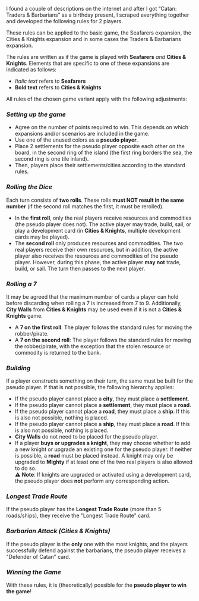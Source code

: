 I found a couple of descriptions on the internet and after I got “Catan: Traders & Barbarians” as a birthday present, I scraped everything together and developed the following rules for 2 players.

These rules can be applied to the basic game, the Seafarers expansion, the Cities & Knights expansion and in some cases the Traders & Barbarians expansion.

The rules are written as if the game is played with **Seafarers** *and* **Cities & Knights**. Elements that are specific to one of these expansions are indicated as follows:

* *Italic text* refers to **Seafarers**  
* **Bold text** refers to **Cities & Knights**

All rules of the chosen game variant apply with the following adjustments:

### ***Setting up the game***

* Agree on the number of points required to win. This depends on which expansions and/or scenarios are included in the game.  
* Use one of the unused colors as a **pseudo player**.  
* Place 2 settlements for the pseudo player opposite each other on the board, in the second ring of the island (the first ring borders the sea, the second ring is one tile inland).  
* Then, players place their settlements/cities according to the standard rules.

### ***Rolling the Dice***

Each turn consists of **two rolls**. These rolls **must NOT result in the same number** (if the second roll matches the first, it must be rerolled).

* In the **first roll**, only the real players receive resources and commodities (the pseudo player does not). The active player may trade, build, sail, or play a development card (in **Cities & Knights**, multiple development cards may be played).  
* The **second roll** only produces resources and commodities. The two real players receive their own resources, but in addition, the active player also receives the resources and commodities of the pseudo player. However, during this phase, the active player **may not** trade, build, or sail. The turn then passes to the next player.

### ***Rolling a 7***

It may be agreed that the maximum number of cards a player can hold before discarding when rolling a 7 is increased from 7 to 9\. Additionally, **City Walls** from **Cities & Knights** may be used even if it is not a **Cities & Knights** game.

* A **7 on the first roll**: The player follows the standard rules for moving the robber/pirate.  
* A **7 on the second roll**: The player follows the standard rules for moving the robber/pirate, with the exception that the stolen resource or commodity is returned to the bank.

### ***Building***

If a player constructs something on their turn, the same must be built for the pseudo player. If that is not possible, the following hierarchy applies:

* If the pseudo player cannot place a **city**, they must place a **settlement**.  
* If the pseudo player cannot place a **settlement**, they must place a **road**.  
* If the pseudo player cannot place a **road**, they must place a **ship**. If this is also not possible, nothing is placed.  
* If the pseudo player cannot place a **ship**, they must place a **road**. If this is also not possible, nothing is placed.  
* **City Walls** do not need to be placed for the pseudo player.  
* If a player **buys or upgrades a knight**, they may choose whether to add a new knight or upgrade an existing one for the pseudo player. If neither is possible, a **road** must be placed instead. A knight may only be upgraded to **Mighty** if at least one of the two real players is also allowed to do so.  
  ⚠️ **Note**: If knights are upgraded or activated using a development card, the pseudo player does **not** perform any corresponding action.

### ***Longest Trade Route***

If the pseudo player has the **Longest Trade Route** (more than 5 roads/ships), they receive the "Longest Trade Route" card.

### ***Barbarian Attack (Cities & Knights)***

If the pseudo player is the **only** one with the most knights, and the players successfully defend against the barbarians, the pseudo player receives a "Defender of Catan" card.

### ***Winning the Game***

With these rules, it is (theoretically) possible for the **pseudo player to win the game**\!

